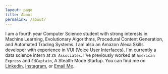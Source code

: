 ```yaml
---
layout: page
title: About
permalink: /about/
---
```

I am a fourth year Computer Science student with strong interests in Machine Learning, Evolutionary Algorithms, Procedural Content Generation, and Automated Trading Systems.
I am also an Amazon Alexa Skills developer with experience in VUI (Voice User Interfaces). 
I'm currently a data science intern at `ZS Associates`. I've previously worked at `American Express` and `EdCaptain`, A Stealth Mode Startup.
You can find me on [Linkedin](https://www.linkedin.com/in/sakshamio/), [Instagram](https://www.instagram.com/sakshamio/), or [Email Me](mailto:gupta.saksham98@gmail.com).